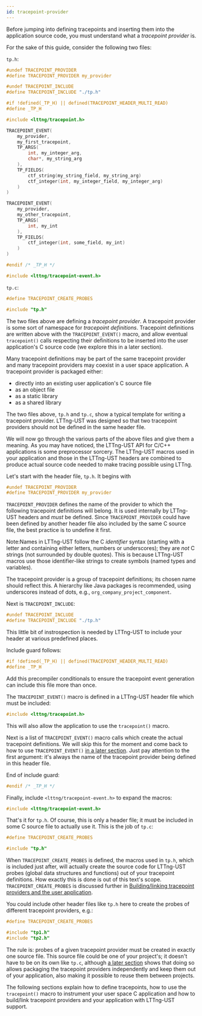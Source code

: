 ```yaml
---
id: tracepoint-provider
---
```


Before jumping into defining tracepoints and inserting
them into the application source code, you must understand what a
_tracepoint provider_ is.

For the sake of this guide, consider the following two files:

`tp.h`:

~~~ c
#undef TRACEPOINT_PROVIDER
#define TRACEPOINT_PROVIDER my_provider

#undef TRACEPOINT_INCLUDE
#define TRACEPOINT_INCLUDE "./tp.h"

#if !defined(_TP_H) || defined(TRACEPOINT_HEADER_MULTI_READ)
#define _TP_H

#include <lttng/tracepoint.h>

TRACEPOINT_EVENT(
    my_provider,
    my_first_tracepoint,
    TP_ARGS(
        int, my_integer_arg,
        char*, my_string_arg
    ),
    TP_FIELDS(
        ctf_string(my_string_field, my_string_arg)
        ctf_integer(int, my_integer_field, my_integer_arg)
    )
)

TRACEPOINT_EVENT(
    my_provider,
    my_other_tracepoint,
    TP_ARGS(
        int, my_int
    ),
    TP_FIELDS(
        ctf_integer(int, some_field, my_int)
    )
)

#endif /* _TP_H */

#include <lttng/tracepoint-event.h>
~~~

`tp.c`:

~~~ c
#define TRACEPOINT_CREATE_PROBES

#include "tp.h"
~~~

The two files above are defining a _tracepoint provider_. A tracepoint
provider is some sort of namespace for _tracepoint definitions_. Tracepoint
definitions are written above with the `TRACEPOINT_EVENT()` macro, and allow
eventual `tracepoint()` calls respecting their definitions to be inserted
into the user application's C source code (we explore this in a
later section).

Many tracepoint definitions may be part of the same tracepoint provider
and many tracepoint providers may coexist in a user space application. A
tracepoint provider is packaged either:

  * directly into an existing user application's C source file
  * as an object file
  * as a static library
  * as a shared library

The two files above, `tp.h` and `tp.c`, show a typical template for
writing a tracepoint provider. LTTng-UST was designed so that two
tracepoint providers should not be defined in the same header file.

We will now go through the various parts of the above files and
give them a meaning. As you may have noticed, the LTTng-UST API for
C/C++ applications is some preprocessor sorcery. The LTTng-UST macros
used in your application and those in the LTTng-UST headers are
combined to produce actual source code needed to make tracing possible
using LTTng.

Let's start with the header file, `tp.h`. It begins with

~~~ c
#undef TRACEPOINT_PROVIDER
#define TRACEPOINT_PROVIDER my_provider
~~~

`TRACEPOINT_PROVIDER` defines the name of the provider to which the
following tracepoint definitions will belong. It is used internally by
LTTng-UST headers and _must_ be defined. Since `TRACEPOINT_PROVIDER`
could have been defined by another header file also included by the same
C source file, the best practice is to undefine it first.

<div class="tip">
<p><span class="t">Note:</span>Names in LTTng-UST follow the C
<em>identifier</em> syntax (starting with a letter and containing either
letters, numbers or underscores); they are <em>not</em> C strings
(not surrounded by double quotes). This is because LTTng-UST macros
use those identifier-like strings to create symbols (named types and
variables).</p>
</div>

The tracepoint provider is a group of tracepoint definitions; its chosen
name should reflect this. A hierarchy like Java packages is recommended,
using underscores instead of dots, e.g., `org_company_project_component`.

Next is `TRACEPOINT_INCLUDE`:

~~~ c
#undef TRACEPOINT_INCLUDE
#define TRACEPOINT_INCLUDE "./tp.h"
~~~

This little bit of instrospection is needed by LTTng-UST to include
your header at various predefined places.

Include guard follows:

~~~ c
#if !defined(_TP_H) || defined(TRACEPOINT_HEADER_MULTI_READ)
#define _TP_H
~~~

Add this precompiler conditionals to ensure the tracepoint event generation
can include this file more than once.

The `TRACEPOINT_EVENT()` macro is defined in a LTTng-UST header file which
must be included:

~~~ c
#include <lttng/tracepoint.h>
~~~

This will also allow the application to use the `tracepoint()` macro.

Next is a list of `TRACEPOINT_EVENT()` macro calls which create the
actual tracepoint definitions. We will skip this for the moment and
come back to how to use `TRACEPOINT_EVENT()`
[in a later section](#doc-defining-tracepoints). Just pay attention to
the first argument: it's always the name of the tracepoint provider
being defined in this header file.

End of include guard:

~~~ c
#endif /* _TP_H */
~~~

Finally, include `<lttng/tracepoint-event.h>` to expand the macros:

~~~ c
#include <lttng/tracepoint-event.h>
~~~

That's it for `tp.h`. Of course, this is only a header file; it must be
included in some C source file to actually use it. This is the job of
`tp.c`:

~~~ c
#define TRACEPOINT_CREATE_PROBES

#include "tp.h"
~~~

When `TRACEPOINT_CREATE_PROBES` is defined, the macros used in `tp.h`,
which is included just after, will actually create the source code for
LTTng-UST probes (global data structures and functions) out of your
tracepoint definitions. How exactly this is done is out of this text's scope.
`TRACEPOINT_CREATE_PROBES` is discussed further
in [Building/linking tracepoint providers and the user application](#doc-building-tracepoint-providers-and-user-application).

You could include other header files like `tp.h` here to create the probes
of different tracepoint providers, e.g.:

~~~ c
#define TRACEPOINT_CREATE_PROBES

#include "tp1.h"
#include "tp2.h"
~~~

The rule is: probes of a given tracepoint provider
must be created in exactly one source file. This source file could be one
of your project's; it doesn't have to be on its own like `tp.c`, although
[a later section](#doc-building-tracepoint-providers-and-user-application)
shows that doing so allows packaging the tracepoint providers
independently and keep them out of your application, also making it
possible to reuse them between projects.

The following sections explain how to define tracepoints, how to use the
`tracepoint()` macro to instrument your user space C application and how
to build/link tracepoint providers and your application with LTTng-UST
support.
